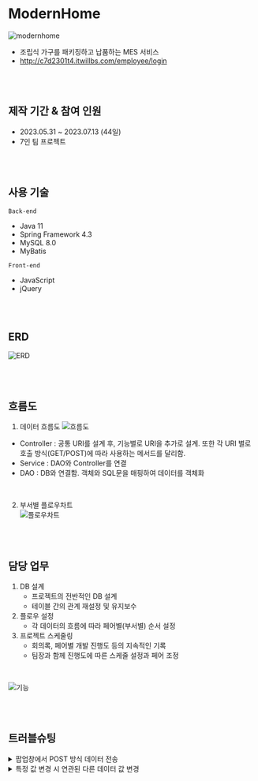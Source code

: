 # ModernHome
![modernhome](https://github.com/leesr94/ModernHome/assets/131628924/31e2a81d-4bd8-4925-9bf0-3b5f240366ea)
- 조립식 가구를 패키징하고 납품하는 MES 서비스
- http://c7d2301t4.itwillbs.com/employee/login

<br><br>

## 제작 기간 & 참여 인원
- 2023.05.31 ~ 2023.07.13 (44일)
- 7인 팀 프로젝트

<br><br>

## 사용 기술
```Back-end```
- Java 11
- Spring Framework 4.3
- MySQL 8.0
- MyBatis
 
```Front-end```
- JavaScript
- jQuery

<br><br>

## ERD
![ERD](https://github.com/leesr94/ModernHome/assets/131628924/0c6c7b22-46f9-48a8-aafb-d45c815f4d4d)

<br><br>

## 흐름도
1. 데이터 흐름도
![흐름도](https://github.com/leesr94/ModernHome/assets/131628924/ab7a8c82-c67a-42b3-84ec-a366b7aaa0b5)
  - Controller : 공통 URI를 설계 후, 기능별로 URI을 추가로 설계. 또한 각 URI 별로 호출 방식(GET/POST)에 따라 사용하는 메서드를 달리함.
  - Service : DAO와 Controller를 연결
  - DAO : DB와 연결함. 객체와 SQL문을 매핑하여 데이터를 객체화
<br>

2. 부서별 플로우차트  
![플로우차트](https://github.com/leesr94/ModernHome/assets/131628924/4aca8e82-beb4-4d8a-8e1c-78605b8d9405)

<br><br>

## 담당 업무
1. DB 설계
    - 프로젝트의 전반적인 DB 설계
    - 테이블 간의 관계 재설정 및 유지보수
2. 플로우 설정
    - 각 데이터의 흐름에 따라 페어별(부서별) 순서 설정
3. 프로젝트 스케줄링
    - 회의록, 페어별 개발 진행도 등의 지속적인 기록
    - 팀장과 함께 진행도에 따른 스케줄 설정과 페어 조정
<br>

![기능](https://github.com/leesr94/ModernHome/assets/131628924/58f98d07-6928-4420-b779-b12d1596a9c6)

<br><br>

## 트러블슈팅
<details>
  <summary>팝업창에서 POST 방식 데이터 전송</summary>
  <div>
    • Ajax를 이용하여 form 데이터를 전송하여 처리
    
  		$.ajax({
  			url : "${contextPath}/production/instruct/add",
  			type : "POST",
  			data : formValue,
  			success : function() {
   				alert("작업지시서 작성이 완료되었습니다.");
   				opener.location.reload();
   				self.close();
  			},
  			error : function() {
  				alert("작업지시서 작성이 실패했습니다!");
  			}
  		});
    
  </div>
</details>

<details>
  <summary>특정 값 변경 시 연관된 다른 데이터 값 변경</summary>
  <div markdown="1">
    • mapper.xml에서 insert/update 구문에 selectKey를 사용하여 반영

    <update id="modifyInstrMrState" parameterType="WijoinVO">
      <selectKey keyProperty="work_state" resultType="WijoinVO" order="BEFORE">
        SELECT IF((SELECT count(work_id) FROM material_release WHERE work_id = #{work_id}) = (SELECT count(mr_state) FROM material_release WHERE work_id = #{work_id} AND mr_state = '출고완료'), '진행중', '대기') AS work_state
      </selectKey>
      UPDATE work_instr SET work_state = #{work_state} WHERE work_id = #{work_id}
	</update>
  </div>
</details>
